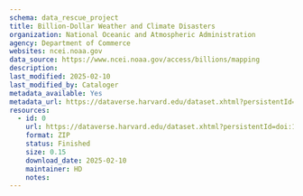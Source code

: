 ```yaml
---
schema: data_rescue_project 
title: Billion-Dollar Weather and Climate Disasters
organization: National Oceanic and Atmospheric Administration
agency: Department of Commerce
websites: ncei.noaa.gov
data_source: https://www.ncei.noaa.gov/access/billions/mapping
description: 
last_modified: 2025-02-10
last_modified_by: Cataloger
metadata_available: Yes
metadata_url: https://dataverse.harvard.edu/dataset.xhtml?persistentId=doi:10.7910/DVN/WFMZWP&version=DRAFT
resources:
  - id: 0
    url: https://dataverse.harvard.edu/dataset.xhtml?persistentId=doi:10.7910/DVN/WFMZWP&version=DRAFT
    format: ZIP
    status: Finished
    size: 0.15
    download_date: 2025-02-10
    maintainer: HD
    notes: 
---
```

